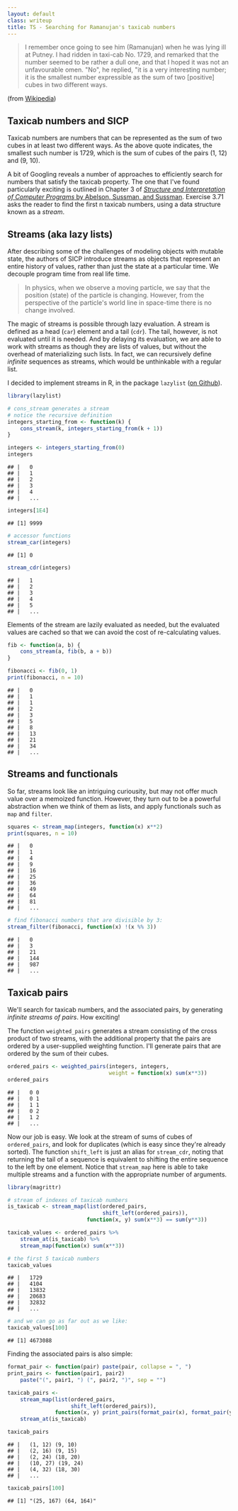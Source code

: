 ```yaml
---
layout: default
class: writeup
title: TS - Searching for Ramanujan's taxicab numbers
---
```


> I remember once going to see him (Ramanujan) when he was lying ill at
> Putney. I had ridden in taxi-cab No. 1729, and remarked that the
> number seemed to be rather a dull one, and that I hoped it was not an
> unfavourable omen. "No", he replied, "it is a very interesting number;
> it is the smallest number expressible as the sum of two \[positive\]
> cubes in two different ways.

(from [Wikipedia](https://en.wikipedia.org/wiki/Taxicab_number))

Taxicab numbers and SICP
------------------------

Taxicab numbers are numbers that can be represented as the sum of two
cubes in at least two different ways. As the above quote indicates, the
smallest such number is 1729, which is the sum of cubes of the pairs (1,
12) and (9, 10).

A bit of Googling reveals a number of approaches to efficiently search
for numbers that satisfy the taxicab property. The one that I've found
particularly exciting is outlined in Chapter 3 of [*Structure and
Interpretation of Computer Programs* by Abelson, Sussman, and
Sussman](https://mitpress.mit.edu/sicp/full-text/book/book.html).
Exercise 3.71 asks the reader to find the first n taxicab numbers, using
a data structure known as a *stream*.

Streams (aka lazy lists)
------------------------

After describing some of the challenges of modeling objects with mutable
state, the authors of SICP introduce streams as objects that represent
an entire history of values, rather than just the state at a particular
time. We decouple program time from real life time.

> In physics, when we observe a moving particle, we say that the
> position (state) of the particle is changing. However, from the
> perspective of the particle's world line in space-time there is no
> change involved.

The magic of streams is possible through lazy evaluation. A stream is
defined as a head (`car`) element and a tail (`cdr`). The tail, however,
is not evaluated until it is needed. And by delaying its evaluation, we
are able to work with streams as though they are lists of values, but
without the overhead of materializing such lists. In fact, we can
recursively define *infinite* sequences as streams, which would be
unthinkable with a regular list.

I decided to implement streams in R, in the package `lazylist` ([on
Github](https://github.com/tarakc02/lazylist)).

~~~~ r
library(lazylist)

# cons_stream generates a stream
# notice the recursive definition
integers_starting_from <- function(k) {
    cons_stream(k, integers_starting_from(k + 1))
}

integers <- integers_starting_from(0)
integers
~~~~

    ## |   0 
    ## |   1 
    ## |   2 
    ## |   3 
    ## |   4 
    ## |   ...

~~~~ r
integers[1E4]
~~~~

    ## [1] 9999

~~~~ r
# accessor functions
stream_car(integers)
~~~~

    ## [1] 0

~~~~ r
stream_cdr(integers)
~~~~

    ## |   1 
    ## |   2 
    ## |   3 
    ## |   4 
    ## |   5 
    ## |   ...

Elements of the stream are lazily evaluated as needed, but the evaluated
values are cached so that we can avoid the cost of re-calculating
values.

~~~~ r
fib <- function(a, b) {
    cons_stream(a, fib(b, a + b))
}

fibonacci <- fib(0, 1)
print(fibonacci, n = 10)
~~~~

    ## |   0 
    ## |   1 
    ## |   1 
    ## |   2 
    ## |   3 
    ## |   5 
    ## |   8 
    ## |   13 
    ## |   21 
    ## |   34 
    ## |   ...

Streams and functionals
-----------------------

So far, streams look like an intriguing curiousity, but may not offer
much value over a memoized function. However, they turn out to be a
powerful abstraction when we think of them as lists, and apply
functionals such as `map` and `filter`.

~~~~ r
squares <- stream_map(integers, function(x) x**2)
print(squares, n = 10)
~~~~

    ## |   0 
    ## |   1 
    ## |   4 
    ## |   9 
    ## |   16 
    ## |   25 
    ## |   36 
    ## |   49 
    ## |   64 
    ## |   81 
    ## |   ...

~~~~ r
# find fibonacci numbers that are divisible by 3:
stream_filter(fibonacci, function(x) !(x %% 3))
~~~~

    ## |   0 
    ## |   3 
    ## |   21 
    ## |   144 
    ## |   987 
    ## |   ...

Taxicab pairs
-------------

We'll search for taxicab numbers, and the associated pairs, by
generating *infinite streams of pairs*. How exciting!

The function `weighted_pairs` generates a stream consisting of the cross
product of two streams, with the additional property that the pairs are
ordered by a user-supplied weighting function. I'll generate pairs that
are ordered by the sum of their cubes.

~~~~ r
ordered_pairs <- weighted_pairs(integers, integers, 
                                weight = function(x) sum(x**3))
ordered_pairs
~~~~

    ## |   0 0 
    ## |   0 1 
    ## |   1 1 
    ## |   0 2 
    ## |   1 2 
    ## |   ...

Now our job is easy. We look at the stream of sums of cubes of
`ordered_pairs`, and look for duplicates (which is easy since they're
already sorted). The function `shift_left` is just an alias for
`stream_cdr`, noting that returning the tail of a sequence is equivalent
to shifting the entire sequence to the left by one element. Notice that
`stream_map` here is able to take multiple streams and a function with
the appropriate number of arguments.

~~~~ r
library(magrittr)

# stream of indexes of taxicab numbers
is_taxicab <- stream_map(list(ordered_pairs,
                              shift_left(ordered_pairs)),
                         function(x, y) sum(x**3) == sum(y**3))

taxicab_values <- ordered_pairs %>% 
    stream_at(is_taxicab) %>%
    stream_map(function(x) sum(x**3))

# the first 5 taxicab numbers
taxicab_values
~~~~

    ## |   1729 
    ## |   4104 
    ## |   13832 
    ## |   20683 
    ## |   32832 
    ## |   ...

~~~~ r
# and we can go as far out as we like:
taxicab_values[100]
~~~~

    ## [1] 4673088

Finding the associated pairs is also simple:

~~~~ r
format_pair <- function(pair) paste(pair, collapse = ", ")
print_pairs <- function(pair1, pair2) 
    paste("(", pair1, ") (", pair2, ")", sep = "")

taxicab_pairs <- 
    stream_map(list(ordered_pairs,
                    shift_left(ordered_pairs)), 
               function(x, y) print_pairs(format_pair(x), format_pair(y))) %>%
    stream_at(is_taxicab)

taxicab_pairs
~~~~

    ## |   (1, 12) (9, 10) 
    ## |   (2, 16) (9, 15) 
    ## |   (2, 24) (18, 20) 
    ## |   (10, 27) (19, 24) 
    ## |   (4, 32) (18, 30) 
    ## |   ...

~~~~ r
taxicab_pairs[100]
~~~~

    ## [1] "(25, 167) (64, 164)"
